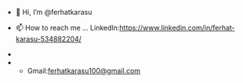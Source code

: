- 👋 Hi, I’m @ferhatkarasu

- 📫 How to reach me ... LinkedIn:https://www.linkedin.com/in/ferhat-karasu-534882204/
-
-   - Gmail:ferhatkarasu100@gmail.com

<!---
ferhatkarasu/ferhatkarasu is a ✨ special ✨ repository because its `README.md` (this file) appears on your GitHub profile.
You can click the Preview link to take a look at your changes.
--->
